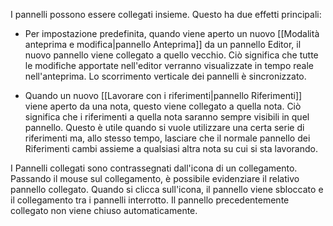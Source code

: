 I pannelli possono essere collegati insieme. Questo ha due effetti principali:

- Per impostazione predefinita, quando viene aperto un nuovo [[Modalità anteprima e modifica|pannello Anteprima]] da un pannello Editor, il nuovo pannello viene collegato a quello vecchio. Ciò significa che tutte le modifiche apportate nell'editor verranno visualizzate in tempo reale nell'anteprima. Lo scorrimento verticale dei pannelli è sincronizzato.

- Quando un nuovo [[Lavorare con i riferimenti|pannello Riferimenti]] viene aperto da una nota, questo viene collegato a quella nota. Ciò significa che i riferimenti a quella nota saranno sempre visibili in quel pannello. Questo è utile quando si vuole utilizzare una certa serie di riferimenti ma, allo stesso tempo, lasciare che il normale pannello dei Riferimenti cambi assieme a qualsiasi altra nota su cui si sta lavorando.

I Pannelli collegati sono contrassegnati dall'icona di un collegamento. Passando il mouse sul collegamento, è possibile evidenziare il relativo pannello collegato. Quando si clicca sull'icona, il pannello viene sbloccato e il collegamento tra i pannelli interrotto. Il pannello precedentemente collegato non viene chiuso automaticamente.